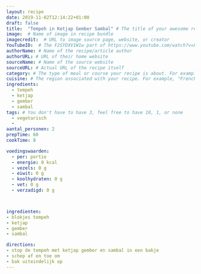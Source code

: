 ```yaml
---
layout: recipe
date: 2019-11-02T12:14:22+01:00
draft: false
title:  "Tempeh in Ketjap Gember Sambal" # The title of your awesome recipe
image:  # Name of image in recipe bundle
imagecredit:  # URL to image source page, website, or creator
YouTubeID:  # The F2SYDXV1W1w part of https://www.youtube.com/watch?v=F2SYDXV1W1w
authorName: # Name of the recipe/article author
authorURL: # URL of their home website
sourceName: # Name of the source website
sourceURL: # Actual URL of the recipe itself
category: # The type of meal or course your recipe is about. For example: "dinner", "entree", or "dessert".
cuisine: # The region associated with your recipe. For example, "French", Mediterranean", or "American".
ingredients:
  - tempeh
  - ketjap
  - gember
  - sambal
tags: # You don't have to have 3, feel free to have 10, 1, or none
  - vegetarisch
  -
aantal_personen: 2
prepTime: 60
cookTime: 8

voedingswaarden:
  - per: portie
  - energie: 0 kcal
  - vezels: 0 g
  - eiwit: 0 g
  - koolhydraten: 0 g
  - vet: 0 g
  - verzadigd: 0 g



ingredienten:
- blokjes tempeh
- ketjap
- gember
- sambal

directions:
- stop de tempeh met ketjap gember en sambal in een bakje
- schep af en toe om
- bak uiteindelijk op
---
```

